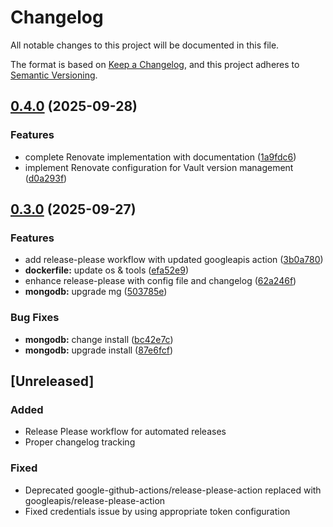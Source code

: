# Changelog

All notable changes to this project will be documented in this file.

The format is based on [Keep a Changelog](https://keepachangelog.com/en/1.0.0/),
and this project adheres to [Semantic Versioning](https://semver.org/spec/v2.0.0.html).

## [0.4.0](https://github.com/azman0101/images_tools/compare/v0.3.0...v0.4.0) (2025-09-28)


### Features

* complete Renovate implementation with documentation ([1a9fdc6](https://github.com/azman0101/images_tools/commit/1a9fdc61ad9e2060f473640a07dd1b2862b00cde))
* implement Renovate configuration for Vault version management ([d0a293f](https://github.com/azman0101/images_tools/commit/d0a293fb418e747cb575cb8b7db2476647cc8761))

## [0.3.0](https://github.com/azman0101/images_tools/compare/v0.2.0...v0.3.0) (2025-09-27)


### Features

* add release-please workflow with updated googleapis action ([3b0a780](https://github.com/azman0101/images_tools/commit/3b0a780578de904cff6bbc36e07da03f3346a86b))
* **dockerfile:** update os & tools ([efa52e9](https://github.com/azman0101/images_tools/commit/efa52e9bd7ee3bb0851dab1afba5c5f15b5600d1))
* enhance release-please with config file and changelog ([62a246f](https://github.com/azman0101/images_tools/commit/62a246f9cb4878792b964d6a3dbaf1a393540b93))
* **mongodb:** upgrade mg ([503785e](https://github.com/azman0101/images_tools/commit/503785e1c1cf0051afcf2e5b2f522f0ea0b4b701))


### Bug Fixes

* **mongodb:** change install ([bc42e7c](https://github.com/azman0101/images_tools/commit/bc42e7c8f0c335e0b99d52cfc44a7cbb400dd31f))
* **mongodb:** upgrade install ([87e6fcf](https://github.com/azman0101/images_tools/commit/87e6fcfa6f105b9089ec29fc5b2145feb0b3dfa3))

## [Unreleased]

### Added
- Release Please workflow for automated releases
- Proper changelog tracking

### Fixed
- Deprecated google-github-actions/release-please-action replaced with googleapis/release-please-action
- Fixed credentials issue by using appropriate token configuration
